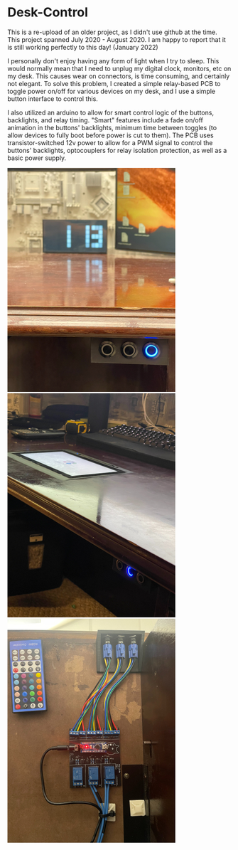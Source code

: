 # Desk-Control

This is a re-upload of an older project, as I didn't use github at the time. This project spanned July 2020 - August 2020. I am happy to report that it is still working perfectly to this day! (January 2022)

I personally don't enjoy having any form of light when I try to sleep. This would normally mean that I need to unplug my digital clock, monitors, etc on my desk. This causes wear on connectors, is time consuming, and certainly not elegant. To solve this problem, I created a simple relay-based PCB to toggle power on/off for various devices on my desk, and I use a simple button interface to control this. 

I also utilized an arduino to allow for smart control logic of the buttons, backlights, and relay timing. "Smart" features include a fade on/off animation in the buttons' backlights, minimum time between toggles (to allow devices to fully boot before power is cut to them). The PCB uses transistor-switched 12v power to allow for a PWM signal to control the buttons' backlights, optocouplers for relay isolation protection, as well as a basic power supply. 

![alt text](https://github.com/woodepic/Desk-Control/blob/main/src/IMG_6762.jpg "Button 3 toggles clock")![alt text](https://github.com/woodepic/Desk-Control/blob/main/src/IMG_6766.jpg "Button 2 toggles in-desk touch monitor") ![alt text](https://github.com/woodepic/Desk-Control/blob/main/src/IMG_6767.jpg "Underside view of buttons & PCB")
